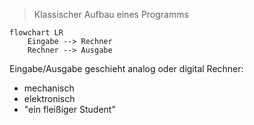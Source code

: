 > Klassischer Aufbau eines Programms 

```mermaid
flowchart LR
	Eingabe --> Rechner
	Rechner --> Ausgabe
```

Eingabe/Ausgabe geschieht analog oder digital
Rechner:
- mechanisch
- elektronisch
- "ein fleißiger Student"